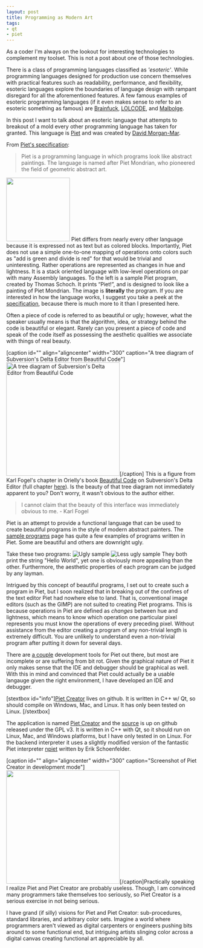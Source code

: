 ```yaml
--- 
layout: post
title: Programming as Modern Art
tags: 
- qt
- piet
---
```

As a coder I'm always on the lookout for interesting technologies to complement my toolset. This is not a post about one of those technologies.

There is a class of programming languages classified as <em>'esoteric'</em>. While programming languages designed for production use concern themselves with practical features such as readability, performance, and flexibility, esoteric languages explore the boundaries of language design with rampant disregard for all the aforementioned features. A few famous examples of esoteric programming languages (if it even makes sense to refer to an esoteric something as famous) are <a href="http://www.muppetlabs.com/~breadbox/bf/">Brainfuck</a>, <a href="http://lolcode.com/">LOLCODE</a>, and <a href="http://en.wikipedia.org/wiki/Malbolge">Malbolge</a>.

In this post I want to talk about an esoteric language that attempts to breakout of a mold every other programming language has taken for granted. This language is <a href="http://www.dangermouse.net/esoteric/piet.html">Piet</a> and was created by <a href="http://www.dangermouse.net/">David Morgan-Mar</a>.

From <a href="http://www.dangermouse.net/esoteric/piet.html">Piet's specification</a>:
<blockquote>Piet is a programming language in which programs look like abstract paintings. The language is named after Piet Mondrian, who pioneered the field of geometric abstract art.</blockquote>

<img alt="" src="http://www.dangermouse.net/esoteric/piet/Piet-4.gif" title="Sample Piet program" class="alignleft" width="168" height="168" /> Piet differs from nearly every other language because it is expressed not as text but as colored blocks. Importantly, Piet does not use a simple one-to-one mapping of operations onto colors such as "add is green and divide is red" for that would be trivial and uninteresting. Rather operations are represented as changes in hue and lightness. It is a stack oriented language with low-level operations on par with many Assembly languages. To the left is a sample Piet program, created by Thomas Schoch. It prints “Piet!”, and is designed to look like a painting of Piet Mondrian. The image is <strong>literally</strong> the program. If you are interested in how the language works, I suggest you take a peek at the <a href="http://www.dangermouse.net/esoteric/piet.html">specification</a>, because there is much more to it than I presented here.

Often a piece of code is referred to as beautiful or ugly; however, what the speaker usually means is that the algorithm, idea, or strategy behind the code is beautiful or elegant. Rarely can you present a piece of code and speak of the code itself as possessing the aesthetic qualities we associate with things of real beauty.

[caption id="" align="aligncenter" width="300" caption="A tree diagram of Subversion's Delta Editor from Beautiful Code"]<a href="http://www.binaryelysium.com/images/beauty_0206.png" rel="lightbox"> <img src="http://www.binaryelysium.com/images/beauty_0206.png" title="A tree diagram of Subversion's Delta Editor from Beautiful Code" width="300"></a>[/caption]
This is a figure from Karl Fogel's chapter in Orielly's book <a href="http://beautifulcode.oreillynet.com/" title="Beautiful Code the Book">Beautiful Code</a> on Subversion's Delta Editor (full chapter <a href="http://www.red-bean.com/kfogel/beautiful-code/bc-chapter-02.html" title="full chapter 2">here</a>). Is the beauty of that tree diagram not immediately apparent to you? Don't worry, it wasn't obvious to the author either.
<blockquote>I cannot claim that the beauty of this interface was immediately obvious to me. - Karl Fogel</blockquote>

Piet is an attempt to provide a functional language that can be used to create beautiful programs in the style of modern abstract painters. The <a href="http://www.dangermouse.net/esoteric/piet/samples.html" title="sample Piet programs">sample programs</a> page has quite a few examples of programs written in Piet. Some are beautiful and others are downright ugly.

Take these two programs:
<img src="http://www.dangermouse.net/esoteric/piet/Piet_hello_big.png" title="Ugly sample"/> <img src="http://www.dangermouse.net/esoteric/piet/hw1-11.gif" title="Less ugly sample"/>
They both print the string "Hello World", yet one is obviously more appealing than the other. Furthermore, the aesthetic properties of each program can be judged by any layman.

Intrigued by this concept of beautiful programs, I set out to create such a program in Piet, but I soon realized that in breaking out of the confines of the text editor Piet had nowhere else to land. That is, conventional image editors (such as the GIMP) are not suited to creating Piet programs. This is because operations in Piet are defined as <em>changes</em> between hue and lightness, which means to know which operation one particular pixel represents you must know the operations of every preceding pixel. Without assistance from the editor creating a program of any non-trivial length is extremely difficult. You are unlikely to understand even a non-trivial program after putting it down for several days.

There are <a href="http://www.dangermouse.net/esoteric/piet/tools.html" title="Piet tools">a couple</a> development tools for Piet out there, but most are incomplete or are suffering from bit rot. Given the graphical nature of Piet it only makes sense that the IDE and debugger should be graphical as well. With this in mind and convinced that Piet could actually be a usable langauge given the right environment, I have developed an IDE and debugger.

[stextbox id="info"]<a href="http://github.com/Ramblurr/PietCreator/wiki" title="Piet Creator">Piet Creator</a> lives on github. It is written in C++ w/ Qt, so should compile on Windows, Mac, and Linux. It has only been tested on Linux.
[/stextbox]

The application is named <a href="http://github.com/Ramblurr/PietCreator/wiki" title="Piet Creator">Piet Creator</a> and the <a href="https://github.com/Ramblurr/PietCreator" title="Piet Creator source">source</a> is up on github released under the GPL v3. It is written in C++ with Qt, so it should run on Linux, Mac, and Windows platforms, but I have only tested in on Linux. For the backend interpreter it uses a slightly modified version of the fantastic Piet interpreter <a href="http://www.bertnase.de/npiet/" title="npiet, the piet interpreter">npiet</a> written by Erik Schoenfelder.

[caption id="" align="aligncenter" width="300" caption="Screenshot of Piet Creator in development mode"]<a href="http://www.binaryelysium.com/images/pietcreator4.png" rel="lightbox"><img alt="" src="http://www.binaryelysium.com/images/pietcreator4.png" title="Piet Creator Screenshot" width="300" /></a>[/caption]Practically speaking I realize Piet and Piet Creator are probably useless. Though, I am convinced many programmers take themselves too seriously, so Piet Creator is a serious exercise in not being serious.

I have grand (if silly) visions for Piet and Piet Creator: sub-procedures, standard libraries, and arbitrary color sets. Imagine a world where programmers aren't viewed as digital carpenters or engineers pushing bits around to some functional end, but intriguing artists slinging color across a digital canvas creating functional art appreciable by all.
